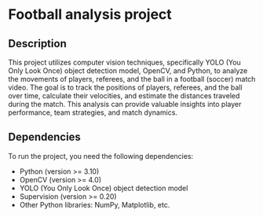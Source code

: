 ﻿# Football analysis project

## Description
This project utilizes computer vision techniques, specifically YOLO (You Only Look Once) object detection model, OpenCV, and Python, to analyze the movements of players, referees, and the ball in a football (soccer) match video. The goal is to track the positions of players, referees, and the ball over time, calculate their velocities, and estimate the distances traveled during the match. This analysis can provide valuable insights into player performance, team strategies, and match dynamics.

## Dependencies
To run the project, you need the following dependencies:
- Python (version >= 3.10)
- OpenCV (version >= 4.0)
- YOLO (You Only Look Once) object detection model
- Supervision (version >= 0.20)
- Other Python libraries: NumPy, Matplotlib, etc.
